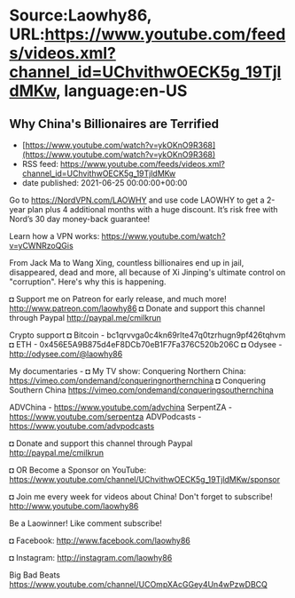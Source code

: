 # Source:Laowhy86, URL:https://www.youtube.com/feeds/videos.xml?channel_id=UChvithwOECK5g_19TjldMKw, language:en-US

## Why China's Billionaires are Terrified
 - [https://www.youtube.com/watch?v=ykOKnO9R368](https://www.youtube.com/watch?v=ykOKnO9R368)
 - RSS feed: https://www.youtube.com/feeds/videos.xml?channel_id=UChvithwOECK5g_19TjldMKw
 - date published: 2021-06-25 00:00:00+00:00

Go to https://NordVPN.com/LAOWHY and use code LAOWHY to get a 2-year plan plus 4 additional months with a huge discount. It’s risk free with Nord’s 30 day money-back guarantee!



Learn how a VPN works: https://www.youtube.com/watch?v=yCWNRzoQGis

From Jack Ma to Wang Xing, countless billionaires end up in jail, disappeared, dead and more, all because of Xi Jinping's ultimate control on "corruption". Here's why this is happening. 

◘ Support me on Patreon for early release, and much more! http://www.patreon.com/laowhy86
◘ Donate and support this channel through Paypal http://paypal.me/cmilkrun

Crypto support 
◘ Bitcoin - bc1qrvvga0c4kn69rlte47q0tzrhugn9pf426tqhvm
◘ ETH -  0x456E5A9B875d4eF8DCb70eB1F7Fa376C520b206C
◘ Odysee - http://odysee.com/@laowhy86

My documentaries - 
◘ My TV show: Conquering Northern China:
https://vimeo.com/ondemand/conqueringnorthernchina
◘ Conquering Southern China
https://vimeo.com/ondemand/conqueringsouthernchina

ADVChina - https://www.youtube.com/advchina
SerpentZA - https://www.youtube.com/serpentza
ADVPodcasts - https://www.youtube.com/advpodcasts

◘ Donate and support this channel through Paypal http://paypal.me/cmilkrun

◘ OR Become a Sponsor on YouTube:
https://www.youtube.com/channel/UChvithwOECK5g_19TjldMKw/sponsor

◘ Join me every week for videos about China! Don't forget to subscribe!
http://www.youtube.com/laowhy86

Be a Laowinner!
Like comment subscribe!

◘ Facebook:
http://www.facebook.com/laowhy86

◘ Instagram: 
http://instagram.com/laowhy86

Big Bad Beats
https://www.youtube.com/channel/UCOmpXAcGGey4Un4wPzwDBCQ

